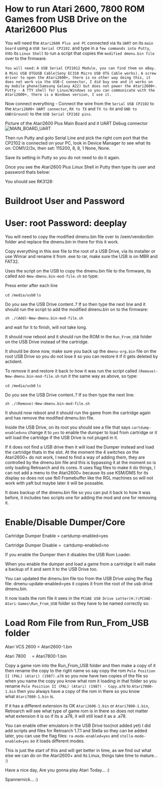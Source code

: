 How to run Atari 2600, 7800 ROM Games from USB Drive on the Atari2600 Plus
===================================================================

You will need the `Atari2600 Plus and PC` connected via its `UART` on its `main board` using a `USB Serial CP2102`.
and type in a `few commands into Putty`, into its `Linux Shell` to run a script that copies the `modified dmenu.bin file` over to the firmware.

`You will need:`
`A USB Serial CP21012 Module, you can find them on eBay.`
`A Mini USB OTGUSB Cable(Sony EC310 Micro USB OTG Cable works).`
`A screw driver to open the Atari2600+, there is no other way doing this, it does not work via the USB-C connector, I did buy one and it works on my mobile phone(Samsung Galaxy A22) but does not power the Atari2600+.`
`Putty - A TTY shell for Linux/Windows so you can communicate with the Atari2600+, there is a Windows version, I use it.`

Now connect everything - Connect the wire from the `Serial USB CP2102` to the `Atari2600+ UART connector`, `RX to TX` and `TX to RX` and `GND to GND(Ground)` to the `USB Serial CP2102 pins`.

Picture of the Atari2600 Plus Main Board and it UART Debug connector
![MAIN_BOARD_UART](https://i.ibb.co/T8GNsGz/Atari2600-PCB1.png)

Then run Putty and goto Serial Line and pick the right com port that the CP2102 is connected on your PC, look in Device Manager to see what its on: COM1/2/3x, then set: 115200, 8, 8, 1 None, None.

Save its setting in Putty so you do not need to do it again.

Once you see the Atari2600 Plus Linux Shell in Putty then type its user and password thats below:

You should see RK3128:

Buildroot User and Password
============================
User: root 
Password: deeplay
============================

You will need to copy the modified dmenu.bin file over to /oem/vendor/bin folder and replace the dmenu.bin in there for this it work.

Copy everything in this exe file to the root of a USB Drive, via its installer or use Winrar and rename it from .exe to rar, make sure the USB is on MBR and FAT32.

Uses the script on the USB to copy the dmenu.bin file to the firmware, its called `Add-New-dmenu.bin-mod-file.sh` so type:

Press enter after each line

`cd /media/usb0`
`ls` 

Do you see the USB Drive content..?
If so then type the next line and it should run the script to add the modified dmenu.bin on to the firmware:

`sh ./(Add)-New-dmenu.bin-mod-file.sh`

and wait for it to finish, will not take long.

It should now reboot and it should run the ROM in the `Run_From_USB` folder on the USB Drive instead of the cartridge.

It should be done now, make sure you back up the `dmenu-org.bin` file on the root USB Drive so you do not lose it so you can restore it if it gets deleted by actident.

To remove it and restore it back to how it was run the script called `(Remove)-New-dmenu.bin-mod-file.sh` run it the same way as above, so type:

`cd /media/usb0`
`ls`

Do you see the USB Drive content..?
If so then type the next line:

`sh ./(Remove)-New-dmenu.bin-mod-file.sh`

It should now reboot and it should run the game from the cartridge again and has remove the modified dmenu.bin file.

Inside the USB Drive, on its root you should see a file that says `cartdump-enabled=no` change it to `yes` to enable the dumper to load from cartridge or it will load the cartridge if the USB Drive is not pluged in it.	

If it does not find a USB drive then it will load the Dumper instead and load the cartridge thats in the slot.
At the moment the 4 switches on the Atari2600+ do not work, I need to find a way of adding them, they are controlled by the dmenu.bin file and this is bypassing it at the moment so is only loading Retroarch and its cores.
It uses flag files to make it do things, I can not add a menu to the Atari2600+ because its use KSM/DMS for its display so does not use fb0 Framebuffer like the RGL machines so will not work with yaft but maybe later it will be possable.

It does backup of the dmenu.bin file so you can put it back to how it was before, it includes two scripts one for adding the mod and one for removing it.

Enable/Disable Dumper/Core
===========================

Cartridge Dumper Enable = cartdump-enabled=yes

Cartridge Dumper Disable =  cartdump-enabled=no

If you enable the Dumper then it disables the USB Rom Loader.

When you enable the dumper and load a game from a cartridge it will make a backup of it and sent it to the USB Drive too.

You can updated the dmenu.bin file too from the USB Drive using the flag file: dmenu-update-enabled=yes it copies it from the root of the usb drive dmenu.bin.


It now loads the rom file it sees in the `PCUAE USB Drive Letter(H:)\PCUAE-Atari-Games\Run_From_USB` folder so they have to be named correctly so:

Load Rom File from Run_From_USB folder
======================================

Atari VCS 2600 = Atari2600-1.bin

Atari 7800     = Atari7800-1.bin

Copy a game rom into the Run_From_USB folder and then make a copy of it then rename the copy to the right name so say copy the rom `Pole Position II (PAL) (Atari) (1987).a78` so you now have two copies of the file so when you name the copy you know what rom it loading in that folder so you rename `Pole Position II (PAL) (Atari) (1987) - Copy.a78` to `Atari7800-1.bin`
then you always have a copy of the rom in there so you know what `Atari7800-1.bin` is.
 
If it has a different extension its OK `Atari2600-1.bin` or `Atari7800-1.bin`, Retroarch will see what type of game rom is in there so does not matter what extension it is so if its a .a78, it will still load it as a .a78.

You can enable other emulators in the USB Drive too(not added yet) I did add scripts and files for Retroarch 1.7.1 and Stella so they can be added later, you can use the flag files: `ra-mode-enabled=yes` and `stella-mode-enabled=yes` so it loads different modes.

This is just the start of this and will get better in time, as we find out what else we can do on the Atari2600+ and its Linux, things take time to mature... :)
 
Have a nice day, Are you gonna play Atari Today... :)

Spannernick... :)
